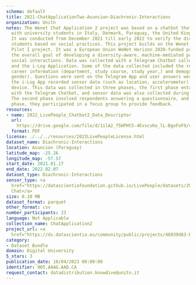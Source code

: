 ```yaml
---
schema: default
title: 2021-ChatApplicationTwo-Asuncion-Diachronic-Interactions
organization: Unitn
notes: The Wenet Chat Application 2 project was based on a chatbot that interacted
  with university students in Italy, Denmark, Paraguay, the United Kingdom, and Mongolia.
  It was conducted from December 2021 till early 2022 to verify the diversity among
  students based on social practices. This project builds on the Wenet Chat Application
  Pilot I project. It was a European Union WeNet Horizon 2020-funded project with
  the overall goal of developing a diversity-aware, machine-mediated paradigm for
  social interactions. Data was collected with a Telegram Chatbot called Ask4help
  and the i-Log Application. Some of the data collected included the respondent's
  career information (department, study course, study year,) and demographics (age,
  gender). Questions were sent on the Telegram App and user answers were recorded,
  the i-Log App recorded sensor data (such as location, accelerometer) from the user
  device. This data was collected in three phases, the first phase entailed interacting
  with the Telegram Chatbot, and sensor data was also collected during this phase.
  The second phase involved respondents answering a questionnaire, and in the third
  phase, they participated in a focus group to provide feedback.
resources:
- name: 2022_LivePeople_Chatbot2_Data_Descriptor
  url: 
    https://drive.google.com/file/d/1ilA2_f5HPHt5-4EvscsKo_lL-BgeFoF9/view?usp=sharing
  format: PDF
license: ./../../resources/2023LivePeopleLicense.html
dataset_name: Diachronic-Interactions
location: Asuncion (Paraguay)
latitude_map: -25.26
longitude_map: -57.57
start_date: 2021.01.17
end_date: 2022.02.07
dataset_type: Diachronic-Interactions
sensor_type: <a 
  href="https://datascientiafoundation.github.io/LivePeople/datasets/2021-CH2-Asunci%C3%B3n-Chat/">
  Chat</a>
size: 0.10 MB
dataset_format: parquet
other_format: csv
number_participants: 23
language: Not Applicable
collection_name: ChatApplication2
project_url: <a 
  href="https://ds.datascientia.eu/community/public/projects/46939d63-b717-474c-9aa6-51773556248f">https://ds.datascientia.eu/community/public/projects/46939d63-b717-474c-9aa6-51773556248f</a>
category:
- Dataset Bundle
domain: Digital University
5_stars: 3
publication_date: 18/04/2023 00:00:00
identifier: 005.AAAG.AAD.CA
request_contact: datadistribution.knowdive@unitn.it
---
```


